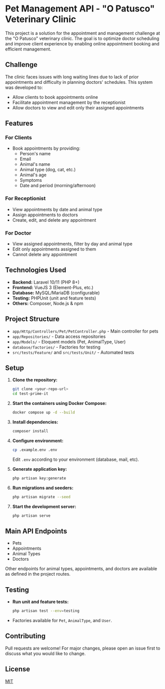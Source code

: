 # Pet Management API - "O Patusco" Veterinary Clinic

This project is a solution for the appointment and management challenge at the "O Patusco" veterinary clinic. The goal is to optimize doctor scheduling and improve client experience by enabling online appointment booking and efficient management.

## Challenge

The clinic faces issues with long waiting lines due to lack of prior appointments and difficulty in planning doctors' schedules. This system was developed to:

- Allow clients to book appointments online
- Facilitate appointment management by the receptionist
- Allow doctors to view and edit only their assigned appointments

## Features

### For Clients
- Book appointments by providing:
  - Person's name
  - Email
  - Animal's name
  - Animal type (dog, cat, etc.)
  - Animal's age
  - Symptoms
  - Date and period (morning/afternoon)

### For Receptionist
- View appointments by date and animal type
- Assign appointments to doctors
- Create, edit, and delete any appointment

### For Doctor
- View assigned appointments, filter by day and animal type
- Edit only appointments assigned to them
- Cannot delete any appointment

## Technologies Used

- **Backend:** Laravel 10/11 (PHP 8+)
- **Frontend:** VueJS 3 (Element-Plus, etc.)
- **Database:** MySQL/MariaDB (configurable)
- **Testing:** PHPUnit (unit and feature tests)
- **Others:** Composer, Node.js & npm

## Project Structure

- `app/Http/Controllers/Pet/PetController.php` - Main controller for pets
- `app/Repositories/` - Data access repositories
- `app/Models/` - Eloquent models (Pet, AnimalType, User)
- `database/factories/` - Factories for testing
- `src/tests/Feature/` and `src/tests/Unit/` - Automated tests

## Setup

1. **Clone the repository:**
    ```bash
    git clone <your-repo-url>
    cd test-prime-it
    ```

2. **Start the containers using Docker Compose:**
    ```bash
    docker compose up -d --build
    ```

3. **Install dependencies:**
    ```bash
    composer install
    ```

4. **Configure environment:**
    ```bash
    cp .example.env .env
    ```
    Edit `.env` according to your environment (database, mail, etc).

5. **Generate application key:**
    ```bash
    php artisan key:generate
    ```

6. **Run migrations and seeders:**
    ```bash
    php artisan migrate --seed
    ```

7. **Start the development server:**
    ```bash
    php artisan serve
    ```

## Main API Endpoints

- Pets
- Appointments
- Animal Types
- Doctors

Other endpoints for animal types, appointments, and doctors are available as defined in the project routes.

## Testing

- **Run unit and feature tests:**
    ```bash
    php artisan test --env=testing
    ```
- Factories available for `Pet`, `AnimalType`, and `User`.

## Contributing

Pull requests are welcome! For major changes, please open an issue first to discuss what you would like to change.

## License

[MIT](LICENSE)